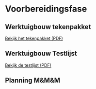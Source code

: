 # Voorbereidingsfase

## Werktuigbouw tekenpakket

[Bekijk het tekenpakket (PDF)](https://github.com/Caspertjuh/zelfrijdendekar/blob/59ecb487f352efbecf10118d8e09c61e519f95c6/docs/assets/Tekenpakket.pdf)

## Werktuigbouw Testlijst

[Bekijk de testlijst (PDF)](https://github.com/Caspertjuh/zelfrijdendekar/blob/main/docs/assets/Testlijst%20WTB.pdf)

## Planning M&M&M